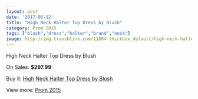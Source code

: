 ```yaml
---
layout: post
date: '2017-06-12'
title: "High Neck Halter Top Dress by Blush"
category: Prom 2015
tags: ["blush","dress","halter","brand","neck"]
image: http://img.transblink.com/11884-thickbox_default/high-neck-halter-top-dress-by-blush.jpg
---
```

High Neck Halter Top Dress by Blush

On Sales: **$297.99**
<a href="https://www.transblink.com/en/prom-2015/3863-high-neck-halter-top-dress-by-blush.html"><amp-img layout="responsive" width="600" height="600" src="//img.transblink.com/11884-thickbox_default/high-neck-halter-top-dress-by-blush.jpg" alt="High Neck Halter Top Dress by Blush 0" /></a>
<a href="https://www.transblink.com/en/prom-2015/3863-high-neck-halter-top-dress-by-blush.html"><amp-img layout="responsive" width="600" height="600" src="//img.transblink.com/11885-thickbox_default/high-neck-halter-top-dress-by-blush.jpg" alt="High Neck Halter Top Dress by Blush 1" /></a>

Buy it: [High Neck Halter Top Dress by Blush](https://www.transblink.com/en/prom-2015/3863-high-neck-halter-top-dress-by-blush.html "High Neck Halter Top Dress by Blush")

View more: [Prom 2015](https://www.transblink.com/en/10-prom-2015 "Prom 2015")